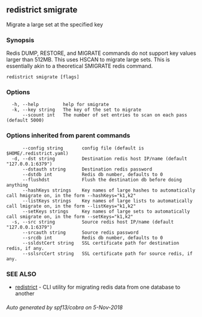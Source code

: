 ## redistrict smigrate

Migrate a large set at the specified key

### Synopsis

Redis DUMP, RESTORE, and MIGRATE commands do not support key values larger than 512MB. This
uses HSCAN to migrate large sets. This is essentially akin to a theoretical SMIGRATE redis
command.

```
redistrict smigrate [flags]
```

### Options

```
  -h, --help         help for smigrate
  -k, --key string   The key of the set to migrate
      --scount int   The number of set entries to scan on each pass (default 5000)
```

### Options inherited from parent commands

```
      --config string       config file (default is $HOME/.redistrict.yaml)
  -d, --dst string          Destination redis host IP/name (default "127.0.0.1:6379")
      --dstauth string      Destination redis password
      --dstdb int           Redis db number, defaults to 0
      --flushdst            Flush the destination db before doing anything
      --hashKeys strings    Key names of large hashes to automatically call hmigrate on, in the form --hashKeys="k1,k2"
      --listKeys strings    Key names of large lists to automatically call lmigrate on, in the form --listKeys="k1,k2"
      --setKeys strings     Key names of large sets to automatically call smigrate on, in the form --setKeys="k1,k2"
  -s, --src string          Source redis host IP/name (default "127.0.0.1:6379")
      --srcauth string      Source redis password
      --srcdb int           Redis db number, defaults to 0
      --ssldstCert string   SSL certificate path for destination redis, if any.
      --sslsrcCert string   SSL certificate path for source redis, if any.
```

### SEE ALSO

* [redistrict](redistrict.md)	 - CLI utility for migrating redis data from one database to another

###### Auto generated by spf13/cobra on 5-Nov-2018

